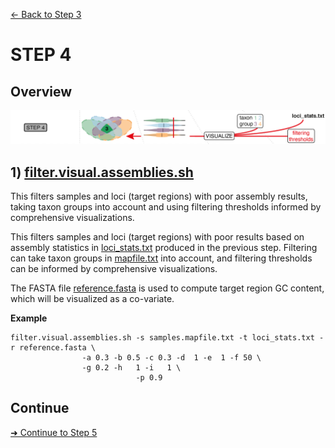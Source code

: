 [← Back to Step 3](Step3_Orthology_Assessment.md)


# STEP 4

## Overview
![Step.png](https://raw.githubusercontent.com/scrameri/CaptureAl/master/tutorial/CaptureAl_Step4.png)


## 1) [filter.visual.assemblies.sh](https://github.com/scrameri/CaptureAl/wiki/filter.visual.assemblies.sh)

This filters samples and loci (target regions) with poor assembly results, taking taxon groups into account and using filtering thresholds informed by comprehensive visualizations.

This filters samples and loci (target regions) with poor results based on assembly statistics in [loci_stats.txt](https://raw.githubusercontent.com/scrameri/CaptureAl/master/tutorial/data/loci_stats.txt) produced in the previous step. Filtering can take taxon groups in [mapfile.txt](https://raw.githubusercontent.com/scrameri/CaptureAl/master/tutorial/data/mapfile.txt) into account, and filtering thresholds can be informed by comprehensive visualizations.

The FASTA file [reference.fasta](https://raw.githubusercontent.com/scrameri/CaptureAl/master/tutorial/data/reference.fasta) is used to compute target region GC content, which will be visualized as a co-variate.

**Example**
```
filter.visual.assemblies.sh -s samples.mapfile.txt -t loci_stats.txt -r reference.fasta \
			    -a 0.3 -b 0.5 -c 0.3 -d  1 -e  1 -f 50 \
			    -g 0.2 -h   1 -i   1 \
                            -p 0.9
```

## Continue
[➜ Continue to Step 5](Step5_Alignment_and_Alignment_Trimming.md)
